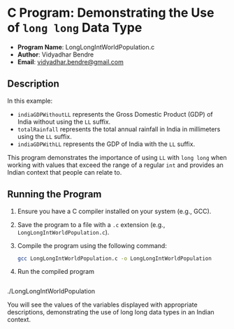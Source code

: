 # C Program: Demonstrating the Use of `long long` Data Type

- **Program Name**: LongLongIntWorldPopulation.c
- **Author**: Vidyadhar Bendre
- **Email**: vidyadhar.bendre@gmail.com

## Description

In this example:

- `indiaGDPWithoutLL` represents the Gross Domestic Product (GDP) of India without using the `LL` suffix.
- `totalRainfall` represents the total annual rainfall in India in millimeters using the `LL` suffix.
- `indiaGDPWithLL` represents the GDP of India with the `LL` suffix.

This program demonstrates the importance of using `LL` with `long long` when working with values that exceed the range of a regular `int` and provides an Indian context that people can relate to.

## Running the Program

1. Ensure you have a C compiler installed on your system (e.g., GCC).
2. Save the program to a file with a `.c` extension (e.g., `LongLongIntWorldPopulation.c`).
3. Compile the program using the following command:

   ```bash
   gcc LongLongIntWorldPopulation.c -o LongLongIntWorldPopulation

1. Run the compiled program

   ```bash
./LongLongIntWorldPopulation

You will see the values of the variables displayed with appropriate descriptions, demonstrating the use of long long data types in an Indian context.
